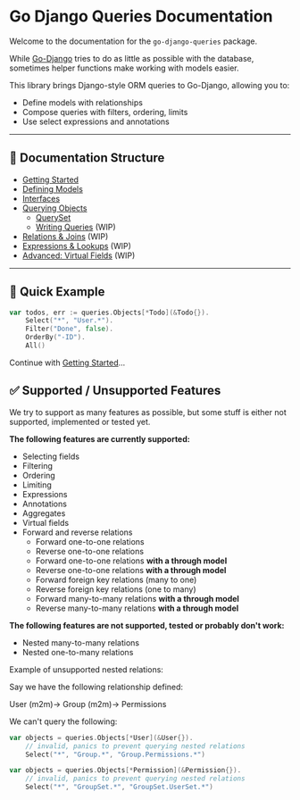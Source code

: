 # Go Django Queries Documentation

Welcome to the documentation for the `go-django-queries` package.

While [Go-Django](https://github.com/Nigel2392/go-django) tries to do as little as possible with the database, sometimes helper functions make working with models easier.

This library brings Django-style ORM queries to Go-Django, allowing you to:

* Define models with relationships
* Compose queries with filters, ordering, limits
* Use select expressions and annotations

---

## 📁 Documentation Structure

* [Getting Started](./docs/getting_started.md)
* [Defining Models](./docs/models.md)
* [Interfaces](./docs/interfaces.md)
* [Querying Objects](./docs/querying.md)
  * [QuerySet](./docs/queryset/queryset.md)
  * [Writing Queries](./docs/queryset/writing_queries.md) (WIP)
* [Relations & Joins](./docs/relations/relations.md) (WIP)
* [Expressions & Lookups](./docs/expressions.md) (WIP)
* [Advanced: Virtual Fields](./docs/virtual_fields.md) (WIP)

---

## 🔧 Quick Example

```go
var todos, err := queries.Objects[*Todo](&Todo{}).
    Select("*", "User.*").
    Filter("Done", false).
    OrderBy("-ID").
    All()
```

Continue with [Getting Started](./docs/getting_started.md)…

## ✅ Supported / Unsupported Features

We try to support as many features as possible, but some stuff is either not supported, implemented or tested yet.

**The following features are currently supported:**

* Selecting fields
* Filtering
* Ordering
* Limiting
* Expressions
* Annotations
* Aggregates
* Virtual fields
* Forward and reverse relations
  * Forward one-to-one relations
  * Reverse one-to-one relations
  * Forward one-to-one relations **with a through model**
  * Reverse one-to-one relations **with a through model**
  * Forward foreign key relations (many to one)
  * Reverse foreign key relations (one to many)
  * Forward many-to-many relations **with a through model**
  * Reverse many-to-many relations **with a through model**

**The following features are not supported, tested or probably don't work:**

* Nested many-to-many relations
* Nested one-to-many relations

Example of unsupported nested relations:

Say we have the following relationship defined:

User (m2m)-> Group (m2m)-> Permissions

We can't query the following:

```go
var objects = queries.Objects[*User](&User{}).
    // invalid, panics to prevent querying nested relations
    Select("*", "Group.*", "Group.Permissions.*")

var objects = queries.Objects[*Permission](&Permission{}).
    // invalid, panics to prevent querying nested relations
    Select("*", "GroupSet.*", "GroupSet.UserSet.*")
```
